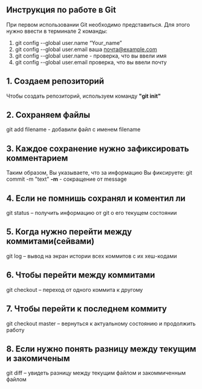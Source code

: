 ## Инструкция по работе в Git


При первом использовании Git необходимо представиться. Для этого нужно ввести в терминале 2 команды: 
1. git config --global user.name “Your_name” 
2. git config --global user.email ваша почта@example.com 
3. git config --global user.name - проверка, что вы ввели имя 
4. git config --global user.email проверка, что вы ввели почту 
 
## 1. Создаем репозиторий
Чтобы создать репозиторий, используем команду **"git init"**

## 2. Сохраняем файлы
git add filename - добавили файл с именем filename

## 3. Каждое сохранение нужно зафиксировать комментарием
Таким образом, Вы указываете, что за информацию Вы фиксируете: git commit -m "text"
**-m** - сокращение от message

## 4. Если не помнишь сохранял и коментил ли
git status – получить информацию от git о его текущем состоянии

## 5. Когда нужно перейти между коммитами(сейвами)
git log – вывод на экран истории всех коммитов с их хеш-кодами

## 6. Чтобы перейти между коммитами
git checkout – переход от одного коммита к другому

## 7. Чтобы перейти к последнем коммиту
git checkout master – вернуться к актуальному состоянию и продолжить работу

## 8. Если нужно понять разницу между текущим и закомиченым
git diff – увидеть разницу между текущим файлом и закоммиченным файлом

